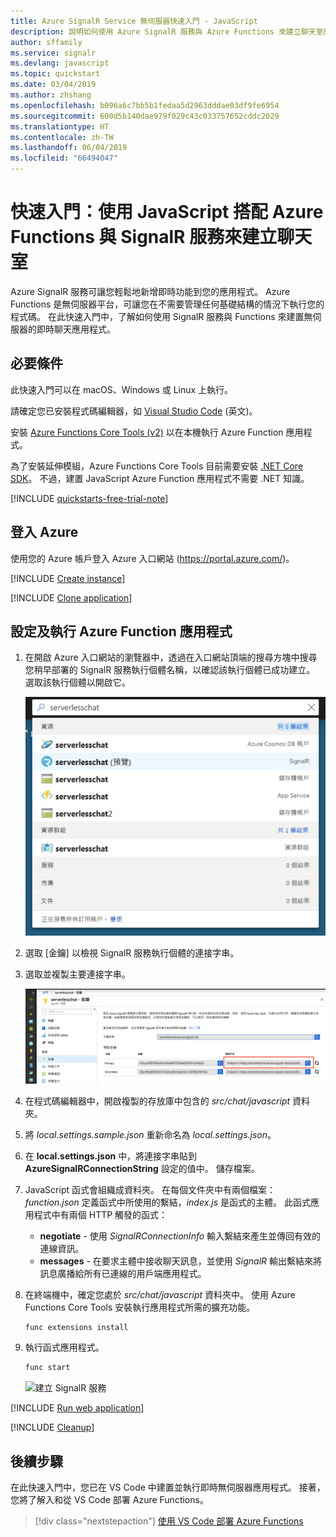 ```yaml
---
title: Azure SignalR Service 無伺服器快速入門 - JavaScript
description: 說明如何使用 Azure SignalR 服務與 Azure Functions 來建立聊天室的快速入門。
author: sffamily
ms.service: signalr
ms.devlang: javascript
ms.topic: quickstart
ms.date: 03/04/2019
ms.author: zhshang
ms.openlocfilehash: b096a6c7bb5b1fedaa5d2963dddae03df9fe6954
ms.sourcegitcommit: 600d5b140dae979f029c43c033757652cddc2029
ms.translationtype: HT
ms.contentlocale: zh-TW
ms.lasthandoff: 06/04/2019
ms.locfileid: "66494047"
---
```

# <a name="quickstart-create-a-chat-room-with-azure-functions-and-signalr-service-using-javascript"></a>快速入門：使用 JavaScript 搭配 Azure Functions 與 SignalR 服務來建立聊天室

Azure SignalR 服務可讓您輕鬆地新增即時功能到您的應用程式。 Azure Functions 是無伺服器平台，可讓您在不需要管理任何基礎結構的情況下執行您的程式碼。 在此快速入門中，了解如何使用 SignalR 服務與 Functions 來建置無伺服器的即時聊天應用程式。

## <a name="prerequisites"></a>必要條件

此快速入門可以在 macOS、Windows 或 Linux 上執行。

請確定您已安裝程式碼編輯器，如 [Visual Studio Code](https://code.visualstudio.com/) \(英文\)。

安裝 [Azure Functions Core Tools (v2)](https://github.com/Azure/azure-functions-core-tools#installing) 以在本機執行 Azure Function 應用程式。

為了安裝延伸模組，Azure Functions Core Tools 目前需要安裝 [.NET Core SDK](https://www.microsoft.com/net/download)。 不過，建置 JavaScript Azure Function 應用程式不需要 .NET 知識。

[!INCLUDE [quickstarts-free-trial-note](../../includes/quickstarts-free-trial-note.md)]

## <a name="log-in-to-azure"></a>登入 Azure

使用您的 Azure 帳戶登入 Azure 入口網站 (<https://portal.azure.com/>)。

[!INCLUDE [Create instance](includes/signalr-quickstart-create-instance.md)]

[!INCLUDE [Clone application](includes/signalr-quickstart-clone-application.md)]

## <a name="configure-and-run-the-azure-function-app"></a>設定及執行 Azure Function 應用程式

1. 在開啟 Azure 入口網站的瀏覽器中，透過在入口網站頂端的搜尋方塊中搜尋您稍早部署的 SignalR 服務執行個體名稱，以確認該執行個體已成功建立。 選取該執行個體以開啟它。

    ![搜尋 SignalR 服務執行個體](media/signalr-quickstart-azure-functions-csharp/signalr-quickstart-search-instance.png)

1. 選取 [金鑰]  以檢視 SignalR 服務執行個體的連接字串。

1. 選取並複製主要連接字串。

    ![建立 SignalR 服務](media/signalr-quickstart-azure-functions-javascript/signalr-quickstart-keys.png)

1. 在程式碼編輯器中，開啟複製的存放庫中包含的 *src/chat/javascript* 資料夾。

1. 將 *local.settings.sample.json* 重新命名為 *local.settings.json*。

1. 在 **local.settings.json** 中，將連接字串貼到 **AzureSignalRConnectionString** 設定的值中。 儲存檔案。

1. JavaScript 函式會組織成資料夾。 在每個文件夾中有兩個檔案：*function.json* 定義函式中所使用的繫結，*index.js* 是函式的主體。 此函式應用程式中有兩個 HTTP 觸發的函式：

    - **negotiate** - 使用 *SignalRConnectionInfo* 輸入繫結來產生並傳回有效的連線資訊。
    - **messages** - 在要求主體中接收聊天訊息，並使用 *SignalR* 輸出繫結來將訊息廣播給所有已連線的用戶端應用程式。

1. 在終端機中，確定您處於 *src/chat/javascript* 資料夾中。 使用 Azure Functions Core Tools 安裝執行應用程式所需的擴充功能。

    ```bash
    func extensions install
    ```

1. 執行函式應用程式。

    ```bash
    func start
    ```

    ![建立 SignalR 服務](media/signalr-quickstart-azure-functions-javascript/signalr-quickstart-run-application.png)

[!INCLUDE [Run web application](includes/signalr-quickstart-run-web-application.md)]

[!INCLUDE [Cleanup](includes/signalr-quickstart-cleanup.md)]

## <a name="next-steps"></a>後續步驟

在此快速入門中，您已在 VS Code 中建置並執行即時無伺服器應用程式。 接著，您將了解入和從 VS Code 部署 Azure Functions。

> [!div class="nextstepaction"]
> [使用 VS Code 部署 Azure Functions](https://docs.microsoft.com/azure/azure-functions/tutorial-javascript-vscode-get-started)